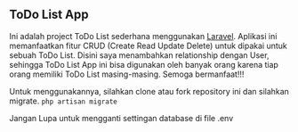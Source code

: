 ## ToDo List App

Ini adalah project ToDo List sederhana menggunakan [Laravel](https://laravel.com). Aplikasi ini memanfaatkan fitur CRUD (Create Read Update Delete) untuk dipakai untuk sebuah ToDo List. Disini saya menambahkan relationship dengan User, sehingga ToDo List App ini bisa digunakan oleh banyak orang karena tiap orang memiliki ToDo List masing-masing. Semoga bermanfaat!!!

Untuk menggunakannya, silahkan clone atau fork repository ini dan silahkan migrate.
``
php artisan migrate
``

Jangan Lupa untuk mengganti settingan database di file .env